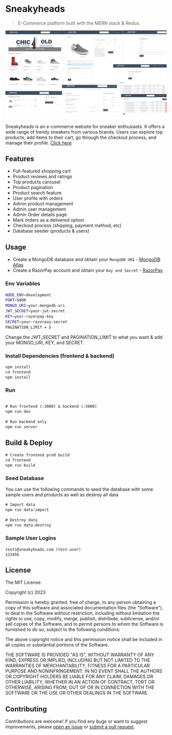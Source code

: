 # Sneakyheads

> E-Commerce platform built with the MERN stack & Redux.

<img src="./frontend/public/images/screens.png">

Sneakyheads is an e-commerce website for sneaker enthusiasts. It offers a wide range of trendy sneakers from various brands. Users can explore top products, add items to their cart, go through the checkout process, and manage their profile.
[Click here](https://sneakyheads.onrender.com/)

## Features

- Full-featured shopping cart
- Product reviews and ratings
- Top products carousel
- Product pagination
- Product search feature
- User profile with orders
- Admin product management
- Admin user management
- Admin Order details page
- Mark orders as a delivered option
- Checkout process (shipping, payment method, etc)
- Database seeder (products & users)

## Usage

- Create a MongoDB database and obtain your `MongoDB URI` - [MongoDB Atlas](https://www.mongodb.com/cloud/atlas/register)
- Create a RazorPay account and obtain your `Key and Secret` - [RazorPay](https://razorpay.com/)
### Env Variables

```bash
NODE_ENV=development
PORT=5000
MONGO_URI=your-mongodb-uri
JWT_SECRET=your-jwt-secret
KEY=your-razorpay-key
SECRET=your-razorpay-secret
PAGINATION_LIMIT = 5
```

Change the JWT_SECRET and PAGINATION_LIMIT to what you want & add your MONGO_URI, KEY, and SECRET.

### Install Dependencies (frontend & backend)

```
npm install
cd frontend
npm install
```

### Run

```

# Run frontend (:3000) & backend (:5000)
npm run dev

# Run backend only
npm run server
```

## Build & Deploy

```
# Create frontend prod build
cd frontend
npm run build
```

### Seed Database

You can use the following commands to seed the database with some sample users and products as well as destroy all data

```
# Import data
npm run data:import

# Destroy data
npm run data:destroy
```
### Sample User Logins
```
test1@sneakyheads.com (test-user)
123456
```

## License

The MIT License

Copyright (c) 2023

Permission is hereby granted, free of charge, to any person obtaining a copy
of this software and associated documentation files (the "Software"), to deal
in the Software without restriction, including without limitation the rights
to use, copy, modify, merge, publish, distribute, sublicense, and/or sell
copies of the Software, and to permit persons to whom the Software is
furnished to do so, subject to the following conditions:

The above copyright notice and this permission notice shall be included in
all copies or substantial portions of the Software.

THE SOFTWARE IS PROVIDED "AS IS", WITHOUT WARRANTY OF ANY KIND, EXPRESS OR
IMPLIED, INCLUDING BUT NOT LIMITED TO THE WARRANTIES OF MERCHANTABILITY,
FITNESS FOR A PARTICULAR PURPOSE AND NONINFRINGEMENT. IN NO EVENT SHALL THE
AUTHORS OR COPYRIGHT HOLDERS BE LIABLE FOR ANY CLAIM, DAMAGES OR OTHER
LIABILITY, WHETHER IN AN ACTION OF CONTRACT, TORT OR OTHERWISE, ARISING FROM,
OUT OF OR IN CONNECTION WITH THE SOFTWARE OR THE USE OR OTHER DEALINGS IN
THE SOFTWARE.


## Contributing

Contributions are welcome! If you find any bugs or want to suggest improvements, please [open an issue](https://github.com/varunmittal461/Sneakyheads/issues) or [submit a pull request](https://github.com/varunmittal461/Sneakyheads/pulls).
